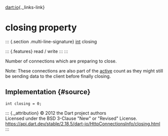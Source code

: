 [dart:io](../../dart-io/dart-io-library){._links-link}

closing property
================

::: {.section .multi-line-signature}
[int](../../dart-core/int-class) closing

::: {.features}
read / write
:::
:::

Number of connections which are preparing to close.

Note: These connections are also part of the [active](active) count as
they might still be sending data to the client before finally closing.

Implementation {#source}
--------------

``` {.language-dart data-language="dart"}
int closing = 0;
```

::: {._attribution}
© 2012 the Dart project authors\
Licensed under the BSD 3-Clause \"New\" or \"Revised\" License.\
<https://api.dart.dev/stable/2.18.5/dart-io/HttpConnectionsInfo/closing.html>
:::
